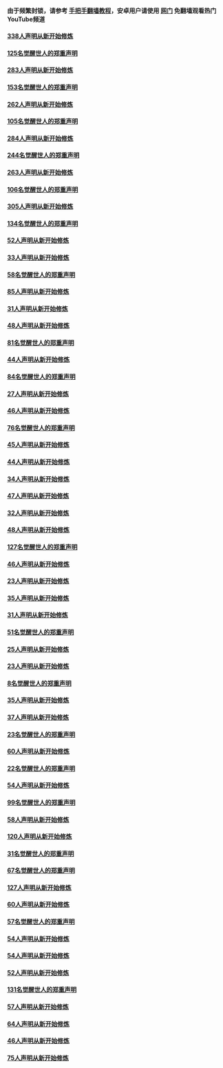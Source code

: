 #### 由于频繁封锁，请参考 [手把手翻墙教程](https://github.com/gfw-breaker/guides/wiki/)，安卓用户请使用 [网门](https://github.com/gfw-breaker/nogfw/blob/master/dl.md?t=04281301) 免翻墙观看热门YouTube频道 

#### [338人声明从新开始修炼](../pages/91/423540.md?t=04281301) 

#### [125名觉醒世人的郑重声明](../pages/91/423539.md?t=04281301) 

#### [283人声明从新开始修炼](../pages/91/423296.md?t=04281301) 

#### [153名觉醒世人的郑重声明](../pages/91/423295.md?t=04281301) 

#### [262人声明从新开始修炼](../pages/91/423004.md?t=04281301) 

#### [105名觉醒世人的郑重声明](../pages/91/423003.md?t=04281301) 

#### [284人声明从新开始修炼](../pages/91/422707.md?t=04281301) 

#### [244名觉醒世人的郑重声明](../pages/91/422706.md?t=04281301) 

#### [263人声明从新开始修炼](../pages/91/422553.md?t=04281301) 

#### [106名觉醒世人的郑重声明](../pages/91/422552.md?t=04281301) 

#### [305人声明从新开始修炼](../pages/91/422153.md?t=04281301) 

#### [134名觉醒世人的郑重声明](../pages/91/422152.md?t=04281301) 

#### [52人声明从新开始修炼](../pages/91/421846.md?t=04281301) 

#### [33人声明从新开始修炼](../pages/91/421804.md?t=04281301) 

#### [58名觉醒世人的郑重声明](../pages/91/421845.md?t=04281301) 

#### [85人声明从新开始修炼](../pages/91/421769.md?t=04281301) 

#### [31人声明从新开始修炼](../pages/91/421763.md?t=04281301) 

#### [48人声明从新开始修炼](../pages/91/421605.md?t=04281301) 

#### [81名觉醒世人的郑重声明](../pages/91/421656.md?t=04281301) 

#### [44人声明从新开始修炼](../pages/91/421544.md?t=04281301) 

#### [84名觉醒世人的郑重声明](../pages/91/421543.md?t=04281301) 

#### [27人声明从新开始修炼](../pages/91/421465.md?t=04281301) 

#### [46人声明从新开始修炼](../pages/91/421454.md?t=04281301) 

#### [76名觉醒世人的郑重声明](../pages/91/421453.md?t=04281301) 

#### [45人声明从新开始修炼](../pages/91/421452.md?t=04281301) 

#### [44人声明从新开始修炼](../pages/91/421422.md?t=04281301) 

#### [34人声明从新开始修炼](../pages/91/421322.md?t=04281301) 

#### [47人声明从新开始修炼](../pages/91/421264.md?t=04281301) 

#### [32人声明从新开始修炼](../pages/91/421225.md?t=04281301) 

#### [48人声明从新开始修炼](../pages/91/421202.md?t=04281301) 

#### [127名觉醒世人的郑重声明](../pages/91/421224.md?t=04281301) 

#### [46人声明从新开始修炼](../pages/91/421203.md?t=04281301) 

#### [23人声明从新开始修炼](../pages/91/421138.md?t=04281301) 

#### [35人声明从新开始修炼](../pages/91/421122.md?t=04281301) 

#### [31人声明从新开始修炼](../pages/91/421081.md?t=04281301) 

#### [51名觉醒世人的郑重声明](../pages/91/421080.md?t=04281301) 

#### [25人声明从新开始修炼](../pages/91/421020.md?t=04281301) 

#### [23人声明从新开始修炼](../pages/91/420884.md?t=04281301) 

#### [8名觉醒世人的郑重声明](../pages/91/420883.md?t=04281301) 

#### [35人声明从新开始修炼](../pages/91/420809.md?t=04281301) 

#### [37人声明从新开始修炼](../pages/91/420766.md?t=04281301) 

#### [23名觉醒世人的郑重声明](../pages/91/420765.md?t=04281301) 

#### [60人声明从新开始修炼](../pages/91/420727.md?t=04281301) 

#### [22名觉醒世人的郑重声明](../pages/91/420726.md?t=04281301) 

#### [54人声明从新开始修炼](../pages/91/420529.md?t=04281301) 

#### [99名觉醒世人的郑重声明](../pages/91/420528.md?t=04281301) 

#### [58人声明从新开始修炼](../pages/91/420198.md?t=04281301) 

#### [120人声明从新开始修炼](../pages/91/420141.md?t=04281301) 

#### [31名觉醒世人的郑重声明](../pages/91/420197.md?t=04281301) 

#### [67名觉醒世人的郑重声明](../pages/91/420140.md?t=04281301) 

#### [127人声明从新开始修炼](../pages/91/420082.md?t=04281301) 

#### [60人声明从新开始修炼](../pages/91/420081.md?t=04281301) 

#### [57名觉醒世人的郑重声明](../pages/91/420080.md?t=04281301) 

#### [54人声明从新开始修炼](../pages/91/419533.md?t=04281301) 

#### [54人声明从新开始修炼](../pages/91/419532.md?t=04281301) 

#### [52人声明从新开始修炼](../pages/91/419531.md?t=04281301) 

#### [131名觉醒世人的郑重声明](../pages/91/419530.md?t=04281301) 

#### [57人声明从新开始修炼](../pages/91/419430.md?t=04281301) 

#### [64人声明从新开始修炼](../pages/91/419429.md?t=04281301) 

#### [46人声明从新开始修炼](../pages/91/419428.md?t=04281301) 

#### [75人声明从新开始修炼](../pages/91/419427.md?t=04281301) 

